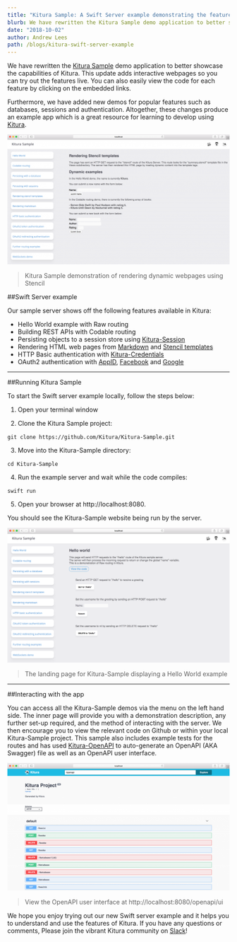 ```yaml
---
title: "Kitura Sample: A Swift Server example demonstrating the features of Kitura."
blurb: We have rewritten the Kitura Sample demo application to better showcase the capabilities of Kitura
date: "2018-10-02"
author: Andrew Lees
path: /blogs/kitura-swift-server-example
---
```


We have rewritten the [Kitura Sample](https://github.com/Kitura/Kitura-Sample) demo application to better showcase the capabilities of Kitura. This update adds interactive webpages so you can try out the features live. You can also easily view the code for each feature by clicking on the embedded links.

Furthermore, we have added new demos for popular features such as databases, sessions and authentication. Altogether, these changes produce an example app which is a great resource for learning to develop using [Kitura](https://www.kitura.dev/).

![Blog pic 1](../../../images/blogsample1.png)

> Kitura Sample demonstration of rendering dynamic webpages using Stencil

##Swift Server example

Our sample server shows off the following features available in Kitura:

- Hello World example with Raw routing
- Building REST APIs with Codable routing
- Persisting objects to a session store using [Kitura-Session](https://github.com/Kitura/Kitura-Session)
- Rendering HTML web pages from [Markdown](https://github.com/Kitura/Kitura-Markdown) and [Stencil templates](https://github.com/Kitura/Kitura-StencilTemplateEngine)
- HTTP Basic authentication with [Kitura-Credentials](https://github.com/Kitura/Kitura-Credentials)
- OAuth2 authentication with [AppID](https://github.com/ibm-cloud-security/appid-serversdk-swift), [Facebook](https://github.com/Kitura/Kitura-CredentialsFacebook) and [Google](https://github.com/Kitura/Kitura-CredentialsGoogle)

---

##Running Kitura Sample

To start the Swift server example locally, follow the steps below:

1. Open your terminal window

2. Clone the Kitura Sample project:
```
git clone https://github.com/Kitura/Kitura-Sample.git
```

3. Move into the Kitura-Sample directory:
```
cd Kitura-Sample
```

4. Run the example server and wait while the code compiles:
```
swift run
```

5. Open your browser at http://localhost:8080.

You should see the Kitura-Sample website being run by the server.

![Blog pic 2](../../../images/blogsample2.png)

> The landing page for Kitura-Sample displaying a Hello World example

---

##Interacting with the app

You can access all the Kitura-Sample demos via the menu on the left hand side. The inner page will provide you with a demonstration description, any further set-up required, and the method of interacting with the server. We then encourage you to view the relevant code on Github or within your local Kitura-Sample project. This sample also includes example tests for the routes and has used [Kitura-OpenAPI](https://github.com/Kitura/Kitura-OpenAPI) to auto-generate an OpenAPI (AKA Swagger) file as well as an OpenAPI user interface.

![Blog pic 3](../../../images/blogsample3.png)

>View the OpenAPI user interface at http://localhost:8080/openapi/ui

We hope you enjoy trying out our new Swift server example and it helps you to understand and use the features of Kitura. If you have any questions or comments, Please join the vibrant Kitura community on [Slack](http://swift-at-ibm-slack.mybluemix.net/?cm_sp=dw-bluemix-_-swift-_-devcenter&_ga=2.108551425.2052919715.1571393501-1533615335.1571393501)!
